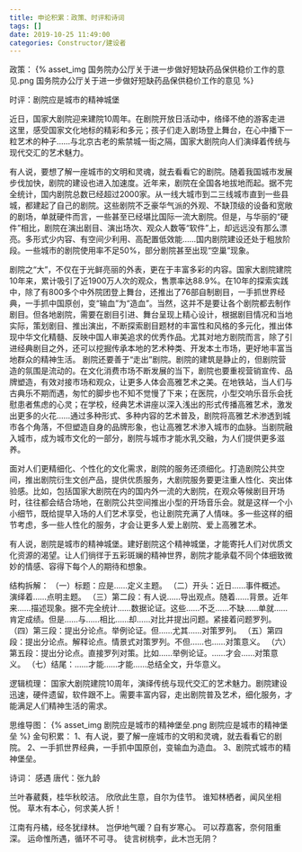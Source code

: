 ```yaml
---
title: 申论积累：政策、时评和诗词
tags: []
date: 2019-10-25 11:49:00
categories: Constructor/建设者
---
```


政策：
{% asset_img 国务院办公厅关于进一步做好短缺药品保供稳价工作的意见.png 国务院办公厅关于进一步做好短缺药品保供稳价工作的意见 %}

时评：剧院应是城市的精神城堡

近日，国家大剧院迎来建院10周年。在剧院开放日活动中，络绎不绝的游客走进这里，感受国家文化地标的精彩和多元；孩子们走入剧场登上舞台，在心中播下一粒艺术的种子……与北京古老的紫禁城一街之隔，国家大剧院向人们演绎着传统与现代交汇的艺术魅力。

有人说，要想了解一座城市的文明和灵魂，就去看看它的剧院。随着我国城市发展步伐加快，剧院的建设也进入加速度。近年来，剧院在全国各地拔地而起。据不完全统计，国内剧院总数已经超过2000家。从一线大城市到二三线城市直到一些县城，都建起了自己的剧院。这些剧院不乏豪华气派的外观、不缺顶级的设备和宽敞的剧场，单就硬件而言，一些甚至已经堪比国际一流大剧院。但是，与华丽的“硬件”相比，剧院在演出剧目、演出场次、观众人数等“软件”上，却远远没有那么漂亮。多形式少内容、有空间少利用、高配置低效能……国内剧院建设还处于粗放阶段。一些城市的剧院使用率不足50%，部分剧院甚至出现“空巢”现象。

剧院之“大”，不仅在于光鲜亮丽的外表，更在于丰富多彩的内容。国家大剧院建院10年来，累计吸引了近1900万人次的观众，售票率达88.9%。在10年的探索实践中，除了有800多个中外院团登上舞台，还推出了76部自制剧目，一手抓世界经典，一手抓中国原创，变“输血”为“造血”。当然，这并不是要让各个剧院都去制作剧目。但各地剧院，需要在剧目引进、舞台呈现上精心设计，根据剧目情况和当地实际，策划剧目、推出演出，不断探索剧目题材的丰富性和风格的多元化，推出体现中华文化精髓、反映中国人审美追求的优秀作品。尤其对地方剧院而言，除了引进经典剧目之外，还可以挖掘传承本地的艺术种类、开发本土市场，更好地丰富当地群众的精神生活。
剧院还要善于“走出”剧院。剧院的建筑是静止的，但剧院营造的氛围是流动的。在文化消费市场不断发展的当下，剧院也要重视营销宣传、品牌塑造，有效对接市场和观众，让更多人体会高雅艺术之美。在地铁站，当人们与古典乐不期而遇，匆忙的脚步也不知不觉慢了下来；在医院，小型交响乐音乐会抚慰患者焦虑的心灵；在学校，经典艺术讲座以深入浅出的形式传播高雅艺术，激发出更多的火花……通过多种形式、多种内容的艺术普及，剧院将高雅艺术渗透到城市各个角落，不但塑造自身的品牌形象，也让高雅艺术渗入城市的血脉。当剧院融入城市，成为城市文化的一部分，剧院与城市才能水乳交融，为人们提供更多滋养。

面对人们更精细化、个性化的文化需求，剧院的服务还须细化。打造剧院公共空间，推出剧院衍生文创产品，提供优质服务，大剧院服务要更注重人性化、突出体验感。比如，包括国家大剧院在内的国内外一流的大剧院，在观众等候剧目开场时，往往都会结合场地，在剧院公共空间推出小型的开场音乐会。就是这样一个小小细节，既给提早入场的人们艺术享受，也让剧院充满了人情味。多一些这样的细节考虑，多一些人性化的服务，才会让更多人爱上剧院、爱上高雅艺术。

有人说，剧院是城市的精神城堡。建好剧院这个精神城堡，才能寄托人们对优质文化资源的渴望。让人们徜徉于五彩斑斓的精神世界，剧院才能承载不同个体细致微妙的情感、容得下每个人的期待和想象。

结构拆解：
（一）标题：应是……定义主题。
（二）开头：近日……事件概述。演绎着……点明主题。
（三）第二段：有人说……导出观点。随着……背景。近年来……描述现象。据不完全统计……数据论证。这些……不乏……不缺……单就……肯定成绩。但是……与……相比……却……对比并提出问题。紧接着问题罗列。
（四）第三段：提出分论点。举例论证。但……尤其……对策罗列。
（五）第四段：提出分论点。解释论点。情景式对策罗列。不但……也……对策意义。
（六）第五段：提出分论点。直接罗列对策。比如……举例论证。……才会……对策意义。
（七）结尾：……才能……才能……总结全文，升华意义。

逻辑梳理：
国家大剧院建院10周年，演绎传统与现代交汇的艺术魅力。剧院建设迅速，硬件遗留，软件跟不上。需要丰富内容，走出剧院普及艺术，细化服务，才能满足人们精神生活的需求。

思维导图：
{% asset_img 剧院应是城市的精神堡垒.png 剧院应是城市的精神堡垒 %}
金句积累：
1、有人说，要了解一座城市的文明和灵魂，就去看看它的剧院。
2、一手抓世界经典，一手抓中国原创，变输血为造血。
3、剧院式城市的精神堡垒。

诗词：
感遇
唐代：张九龄

兰叶春葳蕤，桂华秋皎洁。
欣欣此生意，自尔为佳节。
谁知林栖者，闻风坐相悦。
草木有本心，何求美人折！

江南有丹橘，经冬犹绿林。
岂伊地气暖？自有岁寒心。
可以荐嘉客，奈何阻重深。
运命惟所遇，循环不可寻。
徒言树桃李，此木岂无阴？
